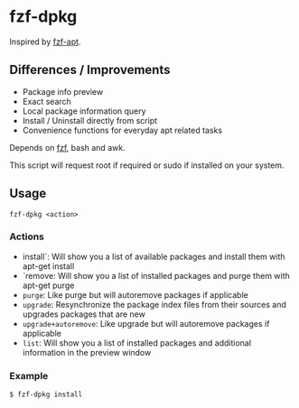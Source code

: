 # fzf-dpkg

Inspired by [fzf-apt](https://github.com/krickelkrakel/fzf-apt).

## Differences / Improvements

- Package info preview
- Exact search
- Local package information query
- Install / Uninstall directly from script
- Convenience functions for everyday apt related tasks

Depends on [fzf](https://github.com/junegunn/fzf), bash and awk.

This script will request root if required or sudo if installed on your system.

## Usage

`fzf-dpkg <action>`

### Actions

- install`: Will show you a list of available packages and install them with apt-get install
- `remove: Will show you a list of installed packages and purge them with apt-get purge
- `purge`: Like purge but will autoremove packages if applicable
- `upgrade`: Resynchronize the package index files from their sources and upgrades packages that are new
- `upgrade+autoremove`: Like upgrade but will autoremove packages if applicable
- `list`: Will show you a list of installed packages and additional information in the preview window

### Example
```bash
$ fzf-dpkg install
```

